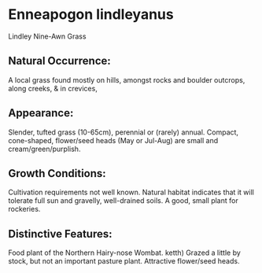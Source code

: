 # Enneapogon lindleyanus
Lindley Nine-Awn Grass

## Natural Occurrence:
A local grass found mostly on hills, amongst rocks and
boulder outcrops, along creeks, & in crevices,

## Appearance:
Slender, tufted grass (10-65cm), perennial
or (rarely) annual. Compact, cone-shaped,
flower/seed heads (May or Jul-Aug) are
small and cream/green/purplish.

## Growth Conditions:
Cultivation requirements not well known.
Natural habitat indicates that it will
tolerate full sun and gravelly, well-drained
soils. A good, small plant for rockeries.

## Distinctive Features:
Food plant of the Northern Hairy-nose Wombat. ketth)
Grazed a little by stock, but not an important
pasture plant. Attractive flower/seed heads.

<div id="qrcode"></div>
<script src="{{ site.baseurl }}{% link assets/js/qrcode.js %}"> </script>
<script type="text/javascript">
new QRCode(document.getElementById("qrcode"), "https://ericlawrey.github.io{{ site.baseurl }}/enneapogon-lindleyanus");
</script>

